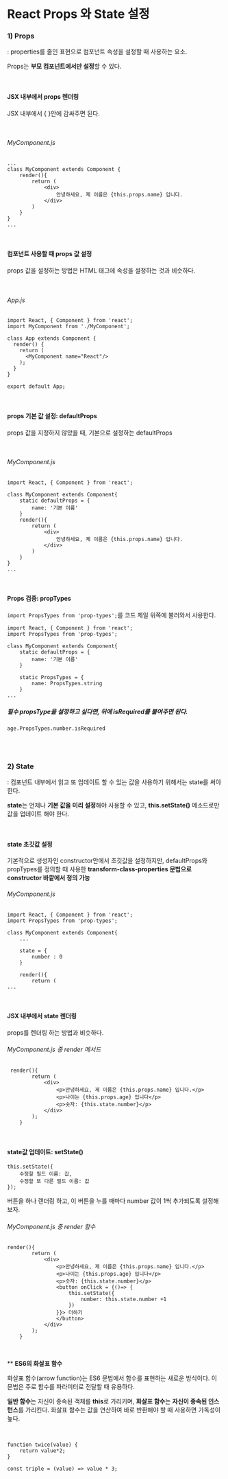 # React Props 와 State 설정



### 1) Props

: properties를 줄인 표현으로 컴포넌트 속성을 설정할 때 사용하는 요소.

Props는 **부모 컴포넌트에서만 설정**할 수 있다.

<br>



#### JSX 내부에서 props 렌더링

JSX 내부에서 { }안에 감싸주면 된다.

<br>

###### MyComponent.js

```
...
class MyComponent extends Component {
	render(){
		return (
			<div>
				안녕하세요, 제 이름은 {this.props.name} 입니다.
			</div>
		)
	}
}
...
```

<br>

#### 컴포넌트 사용할 때 props 값 설정

props 값을 설정하는 방법은 HTML 태그에 속성을 설정하는 것과 비슷하다.

<br>

###### App.js

```
import React, { Component } from 'react';
import MyComponent from './MyComponent';

class App extends Component {
  render() {
    return (
      <MyComponent name="React"/>
    );
  }
}

export default App;
```

<br>

#### props 기본 값 설정: defaultProps

props 값을 지정하지 않았을 때, 기본으로 설정하는 defaultProps

<br>

###### MyComponent.js

```
import React, { Component } from 'react';

class MyComponent extends Component{
    static defaultProps = {
        name: '기본 이름'
    }
    render(){
		return (
			<div>
				안녕하세요, 제 이름은 {this.props.name} 입니다.
			</div>
		)
	}
}
...   
```

<br>

#### Props 검증: propTypes

`import PropsTypes from 'prop-types';`를 코드 제일 위쪽에 불러와서 사용한다.

```
import React, { Component } from 'react';
import PropsTypes from 'prop-types';

class MyComponent extends Component{
    static defaultProps = {
        name: '기본 이름'
    }

    static PropsTypes = {
        name: PropsTypes.string
    }
...
```



##### 필수 propsType을 설정하고 싶다면, 뒤에 isRequired를 붙여주면 된다.

`age.PropsTypes.number.isRequired`

<br>

<br>

### 2) State

: 컴포넌트 내부에서 읽고 또 업데이트 할 수 있는 값을 사용하기 위해서는 state를 써야 한다.

**state**는 언제나 **기본 값을 미리 설정**해야 사용할 수 있고, **this.setState()** 메소드로만 값을 업데이트 해야 한다.

<br>

#### state 초깃값 설정

기본적으로 생성자인 constructor안에서 초깃값을 설정하지만, defaultProps와 propTypes를 정의할 때 사용한 **transform-class-properties 문법으로 constructor 바깥에서 정의 가능**

###### MyComponent.js

```
import React, { Component } from 'react';
import PropsTypes from 'prop-types';

class MyComponent extends Component{
    ...

    state = {
        number : 0
    }

    render(){
        return (
...
```

<br>

#### JSX 내부에서 state 렌더링

props를 렌더링 하는 방법과 비슷하다.

###### MyComponent.js 중 render 메서드

```
 render(){
        return (
            <div>
                <p>안녕하세요, 제 이름은 {this.props.name} 입니다.</p>
                <p>나이는 {this.props.age} 입니다</p>
                <p>숫자: {this.state.number}</p>
            </div>
        );
    }
```

<br>

#### state값 업데이트: setState()

```
this.setState({
	수정할 필드 이름: 값,
	수정할 또 다른 필드 이름: 값
});
```

버튼을 하나 렌더링 하고, 이 버튼을 누를 때마다 number 값이 1씩 추가되도록 설정해보자.

###### MyComponent.js 중 render 함수

```
render(){
        return (
            <div>
                <p>안녕하세요, 제 이름은 {this.props.name} 입니다.</p>
                <p>나이는 {this.props.age} 입니다</p>
                <p>숫자: {this.state.number}</p>
                <button onClick = {()=> {
                    this.setState({
                        number: this.state.number +1
                    })
                }}> 더하기 
                </button>
            </div>
        );
    }
```

<br>

** **ES6의 화살표 함수**

화살표 함수(arrow function)는 ES6 문법에서 함수를 표현하는 새로운 방식이다. 이 문법은 주로 함수를 파라미터로 전달할 때 유용하다.

**일반 함수**는 자신이 종속된 객체를 **this**로 가리키며, **화살표 함수**는 **자신이 종속된 인스턴스**를 가리킨다. 화살표 함수는 값을 연산하여 바로 반환해야 할 때 사용하면 가독성이 높다.

<br>

```
function twice(value) {
	return value*2;
}

const triple = (value) => value * 3;
```

